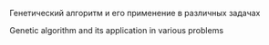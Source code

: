 Генетический алгоритм и его применение в различных задачах

Genetic algorithm and its application in various problems
